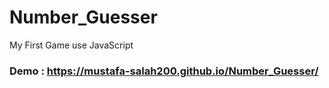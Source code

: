 # Number_Guesser
My First Game use JavaScript 
### Demo : https://mustafa-salah200.github.io/Number_Guesser/
